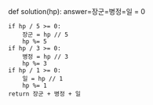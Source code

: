 def solution(hp):
    answer=장군=병정=일 = 0      

    if hp / 5 >= 0:
        장군 = hp // 5
        hp %= 5
    if hp / 3 >= 0:
        병정 = hp // 3
        hp %= 3
    if hp / 1 >= 0:
        일 = hp // 1
        hp %= 1
    return 장군 + 병정 + 일